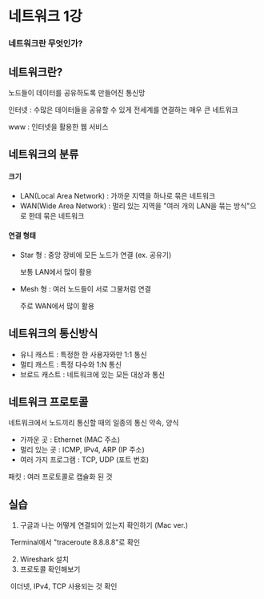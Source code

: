 # 네트워크 1강

### 네트워크란 무엇인가?



## 네트워크란?

노드들이 데이터를 공유하도록 만들어진 통신망

인터넷 : 수많은 데이터들을 공유할 수 있게 전세계를 연결하는 매우 큰 네트워크

www : 인터넷을 활용한 웹 서비스



## 네트워크의 분류

#### 크기

- LAN(Local Area Network) : 가까운 지역을 하나로 묶은 네트워크
- WAN(Wide Area Network) : 멀리 있는 지역을 "여러 개의 LAN을 묶는 방식"으로 한데 묶은 네트워크



#### 연결 형태

- Star 형 : 중앙 장비에 모든 노드가 연결 (ex. 공유기)

  보통 LAN에서 많이 활용

- Mesh 형 : 여러 노드들이 서로 그물처럼 연결

  주로 WAN에서 많이 활용



## 네트워크의 통신방식

- 유니 캐스트 : 특정한 한 사용자와만 1:1 통신
- 멀티 캐스트 : 특정 다수와 1:N 통신
- 브로드 캐스트 : 네트워크에 있는 모든 대상과 통신



## 네트워크 프로토콜

네트워크에서 노드끼리 통신할 때의 일종의 통신 약속, 양식

- 가까운 곳 : Ethernet (MAC 주소)
- 멀리 있는 곳 : ICMP, IPv4, ARP (IP 주소)
- 여러 가지 프로그램 : TCP, UDP (포트 번호)

패킷 : 여러 프로토콜로 캡슐화 된 것



## 실습

1. 구글과 나는 어떻게 연결되어 있는지 확인하기 (Mac ver.)

​	Terminal에서 "traceroute 8.8.8.8"로 확인

2. Wireshark 설치
3. 프로토콜 확인해보기

​	이더넷, IPv4, TCP 사용되는 것 확인
